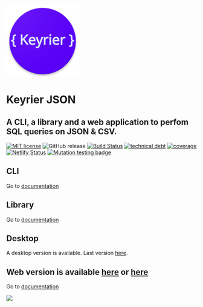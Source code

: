 ![logo](ui/public/logo_192.png)

# Keyrier JSON

## A CLI, a library and a web application to perfom SQL queries on JSON & CSV.

[![MIT license](https://img.shields.io/badge/License-MIT-blue.svg)](https://lbesson.mit-license.org/)
![GitHub release](https://img.shields.io/github/release/magoo-magoo/keyrier-json.svg)
[![Build Status](https://travis-ci.org/magoo-magoo/keyrier-json.svg?branch=master)](https://travis-ci.org/magoo-magoo/keyrier-json)
[![technical debt](https://sonarcloud.io/api/project_badges/measure?project=keyrier-json&metric=sqale_index)](https://sonarcloud.io/dashboard?id=keyrier-json)
[![coverage](https://sonarcloud.io/api/project_badges/measure?project=keyrier-json&metric=coverage)](https://sonarcloud.io/dashboard?id=keyrier-json)
[![Netlify Status](https://api.netlify.com/api/v1/badges/5aa1568f-9fcc-4964-803b-6a3b76e6f0cf/deploy-status)](https://app.netlify.com/sites/keyrier/deploys)
[![Mutation testing badge](https://img.shields.io/endpoint?style=flat&url=https%3A%2F%2Fbadge-api.stryker-mutator.io%2Fgithub.com%2Fmagoo-magoo%2Fkeyrier-json%2Fmaster)](https://dashboard.stryker-mutator.io/reports/github.com/magoo-magoo/keyrier-json/master)

## CLI

Go to [documentation](cli/README.md)

## Library

Go to [documentation](core/README.md)

## Desktop

A desktop version is available. Last version [here](https://github.com/magoo-magoo/keyrier-json/releases/latest).

## Web version is available [here](https://keyrier.magoo.dev) or [here](https://magoo-magoo.github.io/keyrier-json)

Go to [documentation](ui/README.md)

![](assets/demo.gif)
